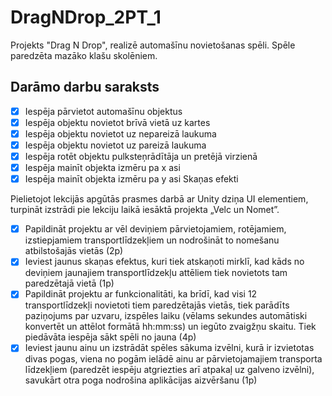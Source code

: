 # DragNDrop_2PT_1
Projekts "Drag N Drop", realizē automašīnu novietošanas spēli. Spēle paredzēta mazāko klašu skolēniem.

## Darāmo darbu saraksts
- [x] Iespēja pārvietot automašīnu objektus
- [x] Iespēja objektu novietot brīvā vietā uz kartes
- [x] Iespēja objektu novietot uz nepareizā laukuma
- [x] Iespēja objektu novietot uz pareizā laukuma
- [x] Iespēja rotēt objektu pulksteņrādītāja un pretējā virzienā
- [x] Iespēja mainīt objekta izmēru pa x asi
- [x] Iespēja mainīt objekta izmēru pa y asi
 Skaņas efekti

Pielietojot lekcijās apgūtās prasmes darbā ar Unity dziņa UI elementiem, turpināt izstrādi pie lekciju
laikā iesāktā projekta „Velc un Nomet”.
- [x] Papildināt projektu ar vēl deviņiem pārvietojamiem, rotējamiem, izstiepjamiem transportlīdzekļiem un nodrošināt to nomešanu atbilstošajās vietās (2p)
- [x] Ieviest jaunus skaņas efektus, kuri tiek atskaņoti mirklī, kad kāds no deviņiem jaunajiem transportlīdzekļu attēliem tiek novietots tam paredzētajā vietā (1p)
- [x] Papildināt projektu ar funkcionalitāti, ka brīdī, kad visi 12 transportlīdzekļi novietoti tiem paredzētajās vietās, tiek parādīts paziņojums par uzvaru, izspēles laiku (vēlams sekundes automātiski konvertēt un attēlot formātā hh:mm:ss) un iegūto zvaigžņu skaitu. Tiek piedāvāta iespēja sākt spēli no jauna (4p)
- [x] Ieviest jaunu ainu un izstrādāt spēles sākuma izvēlni, kurā ir izvietotas divas pogas, viena no pogām ielādē ainu ar pārvietojamajiem transporta līdzekļiem (paredzēt iespēju atgriezties arī atpakaļ uz galveno izvēlni), savukārt otra poga nodrošina aplikācijas aizvēršanu (1p)